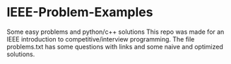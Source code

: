# IEEE-Problem-Examples
Some easy problems and python/c++ solutions
This repo was made for an IEEE introduction to competitive/interview programming. 
The file problems.txt has some questions with links and some naive and optimized solutions.
